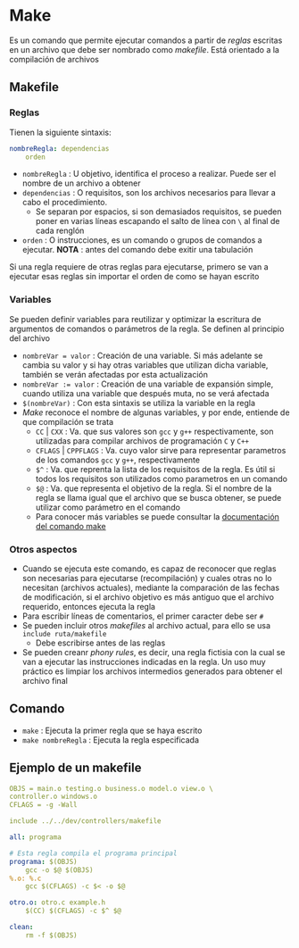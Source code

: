 # Make

Es un comando que permite ejecutar comandos a partir de _reglas_ escritas en un archivo que debe ser nombrado como _makefile_. Está orientado a la compilación de archivos 

## Makefile

### Reglas
Tienen la siguiente sintaxis:
~~~ yaml
nombreRegla: dependencias
    orden
~~~
- `nombreRegla` : U objetivo, identifica el proceso a realizar. Puede ser el nombre de un archivo a obtener
- `dependencias` : O requisitos, son los archivos necesarios para llevar a cabo el procedimiento.
    * Se separan por espacios, si son demasiados requisitos, se pueden poner en varias líneas escapando el salto de línea con `\` al final de cada renglón
- `orden` : O instrucciones, es un comando o grupos de comandos a ejecutar. __NOTA__ : antes del comando debe exitir una tabulación

Si una regla requiere de otras reglas para ejecutarse, primero se van a ejecutar esas reglas sin importar el orden de como se hayan escrito

### Variables
Se pueden definir variables para reutilizar y optimizar la escritura de argumentos de comandos o parámetros de la regla. Se definen al principio del archivo
- `nombreVar = valor` : Creación de una variable. Si más adelante se cambia su valor y si hay otras variables que utilizan dicha variable, también se verán afectadas por esta actualización
- `nombreVar := valor` : Creación de una variable de expansión simple, cuando utiliza una variable que después muta, no se verá afectada
- `$(nombreVar)` : Con esta sintaxis se utiliza la variable en la regla
- _Make_ reconoce el nombre de algunas variables, y por ende, entiende de que compilación se trata
    * `CC` | `CXX` : Va. que sus valores son `gcc` y `g++` respectivamente, son utilizadas para compilar archivos de programación `C` y `C++`
    * `CFLAGS` | `CPPFLAGS` : Va. cuyo valor sirve para representar parametros de los comandos `gcc` y `g++`, respectivamente
    * `$^` : Va. que reprenta la lista de los requisitos de la regla. Es útil si todos los requisitos son utilizados como parametros en un comando
    * `$@` : Va. que representa el objetivo de la regla. Si el nombre de la regla se llama igual que el archivo que se busca obtener, se puede utilizar como parámetro en el comando
    * Para conocer más variables se puede consultar la [documentación del comando make](https://www.gnu.org/software/make/manual/make.html#Automatic-Variables)

### Otros aspectos
- Cuando se ejecuta este comando, es capaz de reconocer que reglas son necesarias para ejecutarse (recompilación) y cuales otras no lo necesitan (archivos actuales), mediante la comparación de las fechas de modificación, si el archivo objetivo es más antiguo que el archivo requerido, entonces ejecuta la regla
- Para escribir líneas de comentarios, el primer caracter debe ser `#`
- Se pueden incluir otros _makefiles_ al archivo actual, para ello se usa `include ruta/makefile`
    * Debe escribirse antes de las reglas
- Se pueden creanr _phony rules_, es decir, una regla fictisia con la cual se van a ejecutar las instrucciones indicadas en la regla. Un uso muy práctico es limpiar los archivos intermedios generados para obtener el archivo final

## Comando
- `make` : Ejecuta la primer regla que se haya escrito
- `make nombreRegla` : Ejecuta la regla especificada

## Ejemplo de un makefile
~~~ yaml
OBJS = main.o testing.o business.o model.o view.o \
controller.o windows.o
CFLAGS = -g -Wall

include ../../dev/controllers/makefile

all: programa

# Esta regla compila el programa principal
programa: $(OBJS)
    gcc -o $@ $(OBJS)
%.o: %.c
    gcc $(CFLAGS) -c $< -o $@

otro.o: otro.c example.h
    $(CC) $(CFLAGS) -c $^ $@

clean:
    rm -f $(OBJS)
~~~